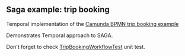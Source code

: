 ## Saga example: trip booking

Temporal implementation of the [Camunda BPMN trip booking example](https://github.com/berndruecker/trip-booking-saga-java)

Demonstrates Temporal approach to SAGA.

Don't forget to check [TripBookingWorkflowTest](https://github.com/uber/temporal-java-samples/blob/master/src/test/java/com/uber/temporal/samples/bookingsaga/TripBookingWorkflowTest.java) unit test.
